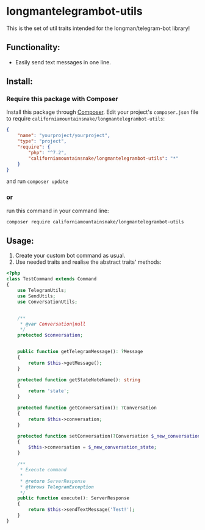 # longmantelegrambot-utils
This is the set of util traits intended for the longman/telegram-bot library!

## Functionality:
- Easily send text messages in one line.


## Install:
### Require this package with Composer
Install this package through [Composer](https://getcomposer.org/).
Edit your project's `composer.json` file to require `californiamountainsnake/longmantelegrambot-utils`:
```json
{
    "name": "yourproject/yourproject",
    "type": "project",
    "require": {
        "php": "^7.2",
        "californiamountainsnake/longmantelegrambot-utils": "*"
    }
}
```
and run `composer update`

### or
run this command in your command line:
```bash
composer require californiamountainsnake/longmantelegrambot-utils
```

## Usage:
1. Create your custom bot command as usual.
2. Use needed traits and realise the abstract traits' methods:
```php
<?php
class TestCommand extends Command
{
    use TelegramUtils;
    use SendUtils;
    use ConversationUtils;


    /**
     * @var Conversation|null
     */
    protected $conversation;


    public function getTelegramMessage(): ?Message
    {
        return $this->getMessage();
    }

    protected function getStateNoteName(): string
    {
        return 'state';
    }

    protected function getConversation(): ?Conversation
    {
        return $this->conversation;
    }

    protected function setConversation(?Conversation $_new_conversation_state): void
    {
        $this->conversation = $_new_conversation_state;
    }

    /**
     * Execute command
     *
     * @return ServerResponse
     * @throws TelegramException
     */
    public function execute(): ServerResponse
    {
        return $this->sendTextMessage('Test!');
    }
}

```  
